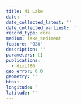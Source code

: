 ```yaml
---
title: M1 Lake
date: ''
date_collected_latest: ''
date_collected_earliest: ''
record_type: core
medium: lake_sediment
feature: '928'
description: ''
parameters: []
publications:
  - dixit86
geo_error: 0.0
geometry: ''
bbox: ~
longitude: ''
latitude: ''
---
```

